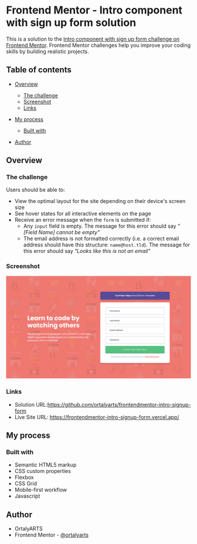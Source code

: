# Frontend Mentor - Intro component with sign up form solution

This is a solution to the [Intro component with sign up form challenge on Frontend Mentor](https://www.frontendmentor.io/challenges/intro-component-with-signup-form-5cf91bd49edda32581d28fd1). Frontend Mentor challenges help you improve your coding skills by building realistic projects. 

## Table of contents

- [Overview](#overview)
  - [The challenge](#the-challenge)
  - [Screenshot](#screenshot)
  - [Links](#links)
- [My process](#my-process)
  - [Built with](#built-with)

- [Author](#author)


## Overview

### The challenge

Users should be able to:

- View the optimal layout for the site depending on their device's screen size
- See hover states for all interactive elements on the page
- Receive an error message when the `form` is submitted if:
  - Any `input` field is empty. The message for this error should say *"[Field Name] cannot be empty"*
  - The email address is not formatted correctly (i.e. a correct email address should have this structure: `name@host.tld`). The message for this error should say *"Looks like this is not an email"*

### Screenshot

![](screenshot.jpg)


### Links

- Solution URL:https://github.com/ortalyarts/frontendmentor-intro-signup-form
- Live Site URL: https://frontendmentor-intro-signup-form.vercel.app/

## My process

### Built with

- Semantic HTML5 markup
- CSS custom properties
- Flexbox
- CSS Grid
- Mobile-first workflow
- Javascript


## Author

- OrtalyARTS
- Frontend Mentor - [@ortalyarts](https://www.frontendmentor.io/profile/ortalyarts)
